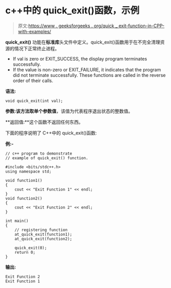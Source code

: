 # c++中的 quick_exit()函数，示例

> 原文:[https://www . geeksforgeeks . org/quick _ exit-function-in-CPP-with-examples/](https://www.geeksforgeeks.org/quick_exit-function-in-cpp-with-examples/)

**quick_exit()** 功能在**标准库**头文件中定义。quick_exit()函数用于在不完全清理资源的情况下正常终止进程。

*   If val is zero or EXIT_SUCCESS, the display program terminates successfully.
*   If the value is non-zero or EXIT_FAILURE, it indicates that the program did not terminate successfully. These functions are called in the reverse order of their calls.

**语法:**

```
void quick_exit(int val);
```

**参数:**该方法取单个参数**值**，该值为代表程序退出状态的整数值。

**返回值:**这个函数不返回任何东西。

下面的程序说明了 C++中的 quick_exit()函数:

**例:-**

```
// c++ program to demonstrate
// example of quick_exit() function.

#include <bits/stdc++.h>
using namespace std;

void function1()
{
    cout << "Exit Function 1" << endl;
}
void function2()
{
    cout << "Exit Function 2" << endl;
}

int main()
{
    // registering function 
    at_quick_exit(function1);
    at_quick_exit(function2);

    quick_exit(0);
    return 0;
}
```

**输出:**

```
Exit Function 2
Exit Function 1

```